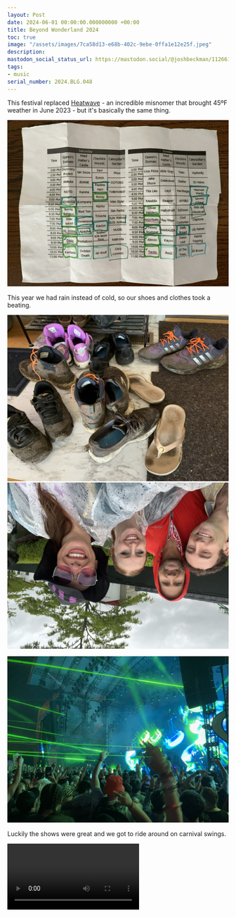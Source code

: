 ```yaml
---
layout: Post
date: 2024-06-01 00:00:00.000000000 +00:00
title: Beyond Wonderland 2024
toc: true
image: "/assets/images/7ca58d13-e68b-402c-9ebe-0ffa1e12e25f.jpeg"
description:
mastodon_social_status_url: https://mastodon.social/@joshbeckman/112661531577992672
tags:
- music
serial_number: 2024.BLG.048
---
```

This festival replaced [Heatwave](https://heatwavemusicfestival.com) - an incredible misnomer that brought 45ºF weather in June 2023 - but it's basically the same thing.

![IMG_3087](/assets/images/7ca58d13-e68b-402c-9ebe-0ffa1e12e25f.jpeg)

This year we had rain instead of cold, so our shoes and clothes took a beating.

![IMG_3086](/assets/images/6bf2ad00-530e-4532-9a55-46f738352819.jpeg)
![IMG_7642](/assets/images/c2800fc7-61d7-4062-935f-4631be287287.jpeg)

![IMG_3083](/assets/images/6d38ee14-e9b7-42a9-8154-b608d64b68bb.jpeg)

Luckily the shows were great and we got to ride around on carnival swings.

<video controls src="/assets/videos/wonderland-swings.MOV"></video>
